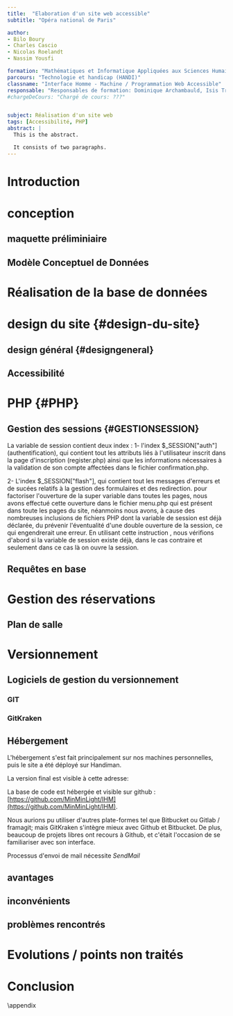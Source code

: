 ```yaml
---
title:  "Elaboration d'un site web accessible"
subtitle: "Opéra national de Paris"

author:
- Bilo Boury
- Charles Cascio
- Nicolas Roelandt
- Nassim Yousfi

formation: "Mathématiques et Informatique Appliquées aux Sciences Humaines et Sociales (MIASHS)"
parcours: "Technologie et handicap (HANDI)"
classname: "Interface Homme - Machine / Programmation Web Accessible"
responsable: "Responsables de formation: Dominique Archambauld, Isis Truck (Université Paris 8)"
#chargeDeCours: "Chargé de cours: ???"


subject: Réalisation d'un site web
tags: [Accessibilité, PHP]
abstract: |
  This is the abstract.

  It consists of two paragraphs.
---
```








[//]: # (This may be the most platform independent comment)


# Introduction

# conception

## maquette préliminiaire

## Modèle Conceptuel de Données

# Réalisation de la base de données


# design du site {#design-du-site}

## design général {#designgeneral}

## Accessibilité

# PHP {#PHP}

## Gestion des sessions {#GESTIONSESSION}

La variable de session contient deux index :
1- l'index $_SESSION["auth"] (authentification), qui contient tout les attributs liés à l'utilisateur inscrit dans la page d'inscription (register.php)
ainsi que les informations nécessaires à la validation de son compte affectées dans le fichier confirmation.php.

2- L'index $_SESSION["flash"], qui contient tout les messages d'erreurs et de sucées relatifs à la gestion des formulaires et des redirection.
pour factoriser l'ouverture de la super variable dans toutes les pages, nous avons effectué cette ouverture dans le fichier menu.php qui est présent dans toute les pages du site, néanmoins nous avons, à cause des nombreuses inclusions de fichiers PHP dont la variable de session est déjà déclarée, du prévenir l'éventualité d'une double ouverture de la session, ce qui engendrerait une erreur.
En utilisant cette instruction <?php if (session_status()==PHP_SESSION_NONE) {session_start();}?>, nous vérifions d'abord si la variable de session existe déjà, dans le cas contraire et seulement dans ce cas là on ouvre la session.      

## Requêtes en base


# Gestion des réservations
## Plan de salle


# Versionnement
## Logiciels de gestion du versionnement
### GIT
### GitKraken


## Hébergement
L'hébergement s'est fait principalement sur nos machines personnelles, puis le site a été déployé sur Handiman.

La version final est visible à cette adresse: []()

La base de code est hébergée et visible sur github : [https://github.com/MinMinLight/IHM](https://github.com/MinMinLight/IHM).

Nous aurions pu utiliser d'autres plate-formes tel que Bitbucket ou Gitlab / framagit; mais GitKraken s'intègre mieux avec Github et Bitbucket.
De plus, beaucoup de projets libres ont recours à Github, et c'était l'occasion de se familiariser avec son interface.

Processus d'envoi de mail nécessite *SendMail*

## avantages
## inconvénients
## problèmes rencontrés

# Evolutions / points non traités

# Conclusion

\appendix
